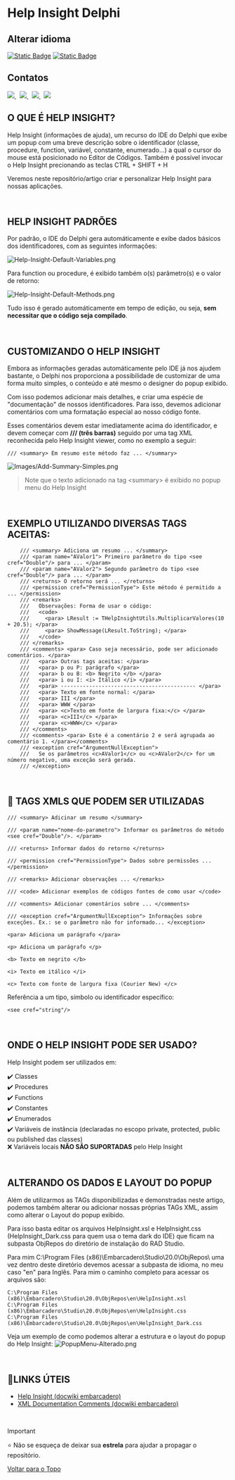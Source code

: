 # Help Insight **Delphi**

##  Alterar idioma
[![Static Badge](https://img.shields.io/badge/Portugu%C3%AAs-(ptBR)-green)](https://github.com/Code4Delphi/help-insight-delphi)
[![Static Badge](https://img.shields.io/badge/English-(en)-red)](https://github.com/Code4Delphi/help-insight-delphi/blob/master/README.en.md)

## Contatos

<p align="left">
  <a href="https://t.me/Code4Delphi" target="_blank">
    <img src="https://img.shields.io/badge/Telegram:-Join%20Channel-blue?logo=telegram">
  </a>   
   &nbsp;
  <a href="https://www.youtube.com/@code4delphi" target="_blank">
    <img src="https://img.shields.io/badge/YouTube:-Join%20Channel-red?logo=youtube&logoColor=red">
  </a> 
   &nbsp;
  <a href="https://www.linkedin.com/in/cesar-cardoso-dev" target="_blank">
    <img src="https://img.shields.io/badge/LinkedIn:-Follow-blue?logo=LinkedIn&logoColor=blue">
  </a> 
  &nbsp;
  <a href="mailto:contato@code4delphi.com.br" target="_blank">
    <img src="https://img.shields.io/badge/E--mail-contato%40code4delphi.com.br-yellowgreen?logo=maildotru&logoColor=yellowgreen">
  </a>
</p>

## O QUE É HELP INSIGHT?

Help Insight (informações de ajuda), um recurso do IDE do Delphi que exibe um popup com uma breve descrição sobre o identificador (classe, procedure, function, variável, constante, enumerado...) a qual o cursor do mouse está posicionado no Editor de Códigos. Também é possível invocar o Help Insight precionando as teclas CTRL + SHIFT + H

Veremos neste repositório/artigo criar e personalizar Help Insight para nossas aplicações.

<br/>

## HELP INSIGHT PADRÕES
Por padrão, o IDE do Delphi gera automáticamente e exibe dados básicos dos identificadores, com as seguintes informações:

![Help-Insight-Default-Variables.png](https://github.com/Code4Delphi/help-insight-delphi/blob/master/Images/Help-Insight-Default-Variables.png)

Para function ou procedure, é exibido também o(s) parâmetro(s) e o valor de retorno:

![Help-Insight-Default-Methods.png](https://github.com/Code4Delphi/help-insight-delphi/blob/master/Images/Help-Insight-Default-Methods.png)
 
Tudo isso é gerado automáticamente em tempo de edição, ou seja, **sem necessitar que o código seja compilado**.

<br/>

## CUSTOMIZANDO O HELP INSIGHT
Embora as informações geradas automáticamente pelo IDE já nos ajudem bastante, o Delphi nos proporciona a possibilidade de customizar de uma forma muito simples, o conteúdo e até mesmo o designer do popup exibido.

Com isso podemos adicionar mais detalhes, e criar uma espécie de "documentação" de nossos identificadores.
Para isso, devemos adicionar comentários com uma formatação especial ao nosso código fonte. 

Esses comentários devem estar imediatamente acima do identificador, e devem começar com **/// (três barras)** seguido por uma tag XML reconhecida pelo Help Insight viewer, como no exemplo a seguir:
```
/// <summary> Em resumo este método faz ... </summary>
```

![Images/Add-Summary-Simples.png](https://github.com/Code4Delphi/help-insight-delphi/blob/master/Images/Add-Summary-Simples.png)

> Note que o texto adicionado na tag \<summary> é exibido no popup menu do Help Insight

<br/>

## EXEMPLO UTILIZANDO DIVERSAS TAGS ACEITAS:
```
    /// <summary> Adiciona um resumo ... </summary>
    /// <param name="AValor1"> Primeiro parâmetro do tipo <see cref="Double"/> para ... </param>
    /// <param name="AValor2"> Segundo parâmetro do tipo <see cref="Double"/> para ... </param>
    /// <returns> O retorno será ... </returns>
    /// <permission cref="PermissionType"> Este método é permitido a ... </permission>
    /// <remarks>
    ///   Observações: Forma de usar o código:
    ///   <code>
    ///     <para> LResult := THelpInsightUtils.MultiplicarValores(10 + 20.5); </para>
    ///     <para> ShowMessage(LResult.ToString); </para>
    ///   </code>
    /// </remarks>
    /// <comments> <para> Caso seja necessário, pode ser adicionado comentários. </para>
    ///   <para> Outras tags aceitas: </para>
    ///   <para> p ou P: parágrafo </para>
    ///   <para> b ou B: <b> Negrito </b> </para>
    ///   <para> i ou I: <i> Itálico </i> </para>
    ///   <para> ------------------------------------------- </para>
    ///   <para> Texto em fonte normal: </para>
    ///   <para> III </para>
    ///   <para> WWW </para>
    ///   <para> <c>Texto em fonte de largura fixa:</c> </para>
    ///   <para> <c>III</c> </para>
    ///   <para> <c>WWW</c> </para>
    /// </comments>
    /// <comments> <para> Este é a comentário 2 e será agrupada ao comentário 1. </para></comments>
    /// <exception cref="ArgumentNullException">
    ///   Se os parâmetros <c>AValor1</c> ou <c>AValor2</c> for um número negativo, uma exceção será gerada.
    /// </exception>
```

<br/>

## 📄 TAGS XMLS QUE PODEM SER UTILIZADAS
```
/// <summary> Adicinar um resumo </summary>
```
```
/// <param name="nome-do-parametro"> Informar os parâmetros do método <see cref="Double"/>. </param>
```
```
/// <returns> Informar dados do retorno </returns>
```
```
/// <permission cref="PermissionType"> Dados sobre permissões ... </permission>
```
```
/// <remarks> Adicionar observações ... </remarks>
```
```
/// <code> Adicionar exemplos de códigos fontes de como usar </code>
```
```
/// <comments> Adicionar comentários sobre ... </comments>
```
```
/// <exception cref="ArgumentNullException"> Informações sobre exceções. Ex.: se o parâmetro não for informado... </exception>
```
```
<para> Adiciona um parágrafo </para>
```
```
<p> Adiciona um parágrafo </p>
```
```
<b> Texto em negrito </b>
```
```
<i> Texto em itálico </i>
```
```
<c> Texto com fonte de largura fixa (Courier New) </c>
```
Referência a um tipo, símbolo ou identificador específico:
```
<see cref="string"/>
```

<br/>

## ONDE O HELP INSIGHT PODE SER USADO?
Help Insight podem ser utilizados em:

✔️ Classes <br/>
✔️ Procedures <br/>
✔️ Functions <br/>
✔️ Constantes <br/>
✔️ Enumerados <br/>
✔️ Variáveis de instância (declaradas no escopo private, protected, public ou published das classes) <br/>
❌ Variáveis locais **NÃO SÃO SUPORTADAS** pelo Help Insight

<br/>

## ALTERANDO OS DADOS E LAYOUT DO POPUP
Além de utilizarmos as TAGs disponibilizadas e demonstradas neste artigo, podemos também alterar ou adicionar nossas próprias TAGs XML, assim como alterar o Layout do popup exibido. 

Para isso basta editar os arquivos HelpInsight.xsl e HelpInsight.css (HelpInsight_Dark.css para quem usa o tema dark do IDE) que ficam na subpasta ObjRepos do diretório de instalação do RAD Studio.

Para mim C:\Program Files (x86)\Embarcadero\Studio\20.0\ObjRepos\ uma vez dentro deste diretório devemos acessar a subpasta de idioma, no meu caso "en" para Inglês. Para mim o caminho completo para acessar os arquivos são:
```
C:\Program Files (x86)\Embarcadero\Studio\20.0\ObjRepos\en\HelpInsight.xsl
C:\Program Files (x86)\Embarcadero\Studio\20.0\ObjRepos\en\HelpInsight.css
C:\Program Files (x86)\Embarcadero\Studio\20.0\ObjRepos\en\HelpInsight_Dark.css
```

Veja um exemplo de como podemos alterar a estrutura e o layout do popup do Help Insight:
![PopupMenu-Alterado.png](https://github.com/Code4Delphi/help-insight-delphi/blob/master/Images/PopupMenu-Alterado.png)

<br/>

## 🔗LINKS ÚTEIS
- [Help Insight (docwiki embarcadero)](https://docwiki.embarcadero.com/RADStudio/Athens/en/Help_Insight)
- [XML Documentation Comments (docwiki embarcadero)](https://docwiki.embarcadero.com/RADStudio/Athens/en/XML_Documentation_Comments)

<br/>

> [!IMPORTANT]
> ⭐ Não se esqueça de deixar sua **estrela** para ajudar a propagar o repositório.

[Voltar para o Topo](#help-insight-delphi) 




